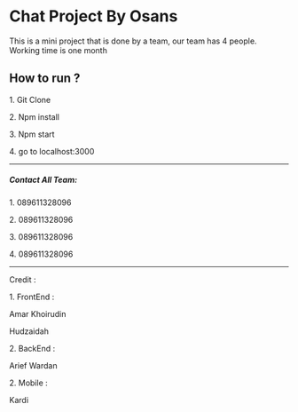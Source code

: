 <h1>Chat Project By Osans</h1>
<p>This is a mini project that is done by a team, our team has 4 people. Working time is one month</p>
<h2>How to run ?</h2>
<p>1. Git Clone</p>
<p>2. Npm install </p>
<p>3. Npm start </p>
<p>4. go to localhost:3000</p>


<hr>
<h5>Contact All Team: </h5>
<p>1. 089611328096</p>
<p>2. 089611328096</p>
<p>3. 089611328096</p>
<p>4. 089611328096</p>

<hr>

<p>Credit :</p>
<p>1.  FrontEnd : </p>
<p>Amar Khoirudin</p>
<p>Hudzaidah</p>

<p>2. BackEnd : </p>
<p>Arief Wardan</p>

<p>2. Mobile : </p>
<p>Kardi </p>
